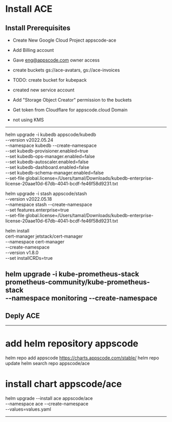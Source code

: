 # Install ACE

## Install Prerequisites

- Create New Google Cloud Project appscode-ace
- Add Billing account
- Gave eng@appscode.com owner access

- create buckets gs://ace-avatars, gs://ace-invoices
- TODO: create bucket for kubepack
- created new service account
- Add "Storage Object Creator" permission to the buckets

- Get token from Cloudflare for appscode.cloud Domain
- not using KMS


---
helm upgrade -i kubedb appscode/kubedb \
  --version v2022.05.24 \
  --namespace kubedb --create-namespace \
  --set kubedb-provisioner.enabled=true \
  --set kubedb-ops-manager.enabled=false \
  --set kubedb-autoscaler.enabled=false \
  --set kubedb-dashboard.enabled=false \
  --set kubedb-schema-manager.enabled=false \
  --set-file global.license=/Users/tamal/Downloads/kubedb-enterprise-license-20aae10d-67db-4041-bcdf-fe46f58d9231.txt

helm upgrade -i stash appscode/stash \
  --version v2022.05.18 \
  --namespace stash --create-namespace \
  --set features.enterprise=true \
  --set-file global.license=/Users/tamal/Downloads/kubedb-enterprise-license-20aae10d-67db-4041-bcdf-fe46f58d9231.txt

helm install \
  cert-manager jetstack/cert-manager \
  --namespace cert-manager \
  --create-namespace \
  --version v1.8.0 \
  --set installCRDs=true

helm upgrade -i kube-prometheus-stack prometheus-community/kube-prometheus-stack \
  --namespace monitoring --create-namespace
---

## Deply ACE


---
# add helm repository appscode
helm repo add appscode https://charts.appscode.com/stable/
helm repo update
helm search repo appscode/ace
# install chart appscode/ace
helm upgrade --install ace appscode/ace \
  --namespace ace --create-namespace \
  --values=values.yaml

---